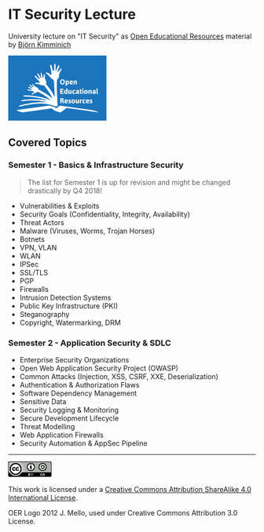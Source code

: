 # IT Security Lecture

University lecture on "IT Security" as
[Open Educational Resources](http://www.unesco.org/new/en/communication-and-information/access-to-knowledge/open-educational-resources/)
material by [Björn Kimminich](http://kimminich.de)

[![OER Logo 2012 J. Mello, used under Creative Commons Attribution 3.0 License](oer_logo.png)](http://www.unesco.org/new/en/communication-and-information/access-to-knowledge/open-educational-resources/)

## Covered Topics

### Semester 1 - Basics & Infrastructure Security

> The list for Semester 1 is up for revision and might be changed drastically by Q4 2018!

* Vulnerabilities & Exploits
* Security Goals (Confidentiality, Integrity, Availability)
* Threat Actors
* Malware (Viruses, Worms, Trojan Horses)
* Botnets
* VPN, VLAN
* WLAN
* IPSec
* SSL/TLS
* PGP
* Firewalls
* Intrusion Detection Systems
* Public Key Infrastructure (PKI)
* Steganography
* Copyright, Watermarking, DRM

### Semester 2 - Application Security & SDLC

* Enterprise Security Organizations
* Open Web Application Security Project (OWASP)
* Common Attacks (Injection, XSS, CSRF, XXE, Deserialization)
* Authentication & Authorization Flaws
* Software Dependency Management
* Sensitive Data
* Security Logging & Monitoring
* Secure Development Lifecycle
* Threat Modelling
* Web Application Firewalls
* Security Automation & AppSec Pipeline

----

[![CC BY SA 4.0](cc_by-sa_4.0.png)](https://creativecommons.org/licenses/by-sa/4.0/)

This work is licensed under a
[Creative Commons Attribution ShareAlike 4.0 International License](https://creativecommons.org/licenses/by-sa/4.0/).

OER Logo 2012 J. Mello, used under Creative Commons Attribution 3.0
License.
